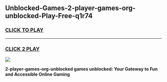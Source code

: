 
## Unblocked-Games-2-player-games-org-unblocked-Play-Free-q1r74
<h3>
<a href="https://premium76.site?title=2-player-games-org-unblocked&ref=10A">CLICK TO PLAY</a></h3>
<hr>

<h3>
<a href="https://premium76.site?title=2-player-games-org-unblocked&ref=10A">CLICK 2 PLAY</a>
  
</h3>

<a href="https://premium76.site?title=2-player-games-org-unblocked&ref=10A"><img src="https://clearcache.store/games.png"></a>


**2-player-games-org-unblocked games unblocked: Your Gateway to Fun and Accessible Online Gaming**
